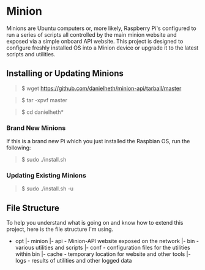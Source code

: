 # Minion
Minions are Ubuntu computers or, more likely, Raspberry Pi's configured to run a series of scripts all controlled by the main minion website and exposed via a simple onboard API website.  This project is designed to configure freshly installed OS into a Minion device or upgrade it to the latest scripts and utilities.


## Installing or Updating Minions

>$ wget https://github.com/danielheth/minion-api/tarball/master

>$ tar -xpvf master

>$ cd danielheth*


### Brand New Minions
If this is a brand new Pi which you just installed the Raspbian OS, run the following:

>$ sudo ./install.sh


### Updating Existing Minions

>$ sudo ./install.sh -u


## File Structure
To help you understand what is going on and know how to extend this project, here is the file structure I'm using.

- opt
|- minion
 |- api - Minion-API website exposed on the network
 |- bin - various utilities and scripts
 |- conf - configuration files for the utilities within bin
 |- cache - temporary location for website and other tools
 |- logs - results of utilities and other logged data
